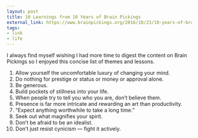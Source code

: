 ```yaml
---
layout: post
title: 10 Learnings from 10 Years of Brain Pickings
external_link: https://www.brainpickings.org/2016/10/23/10-years-of-brain-pickings/
tags:
- link
- life
---
```

I always find myself wishing I had more time to digest the content on Brain Pickings so I enjoyed this concise list of themes and lessons.

1. Allow yourself the uncomfortable luxury of changing your mind.
2. Do nothing for prestige or status or money or approval alone.  
3. Be generous.  
4. Build pockets of stillness into your life.  
5. When people try to tell you who you are, don’t believe them.  
6. Presence is far more intricate and rewarding an art than productivity.  
7. “Expect anything worthwhile to take a long time.”  
8. Seek out what magnifies your spirit.  
9. Don’t be afraid to be an idealist.  
10. Don’t just resist cynicism — fight it actively.  
